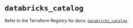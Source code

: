# `databricks_catalog`

Refer to the Terraform Registry for docs: [`databricks_catalog`](https://registry.terraform.io/providers/databricks/databricks/1.80.0/docs/resources/catalog).
